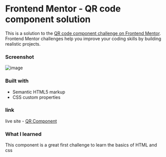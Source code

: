 # Frontend Mentor - QR code component solution

This is a solution to the [QR code component challenge on Frontend Mentor](https://www.frontendmentor.io/challenges/qr-code-component-iux_sIO_H). Frontend Mentor challenges help you improve your coding skills by building realistic projects. 

### Screenshot
![image](https://github.com/kaywin2001/QR_Component/assets/65694645/521277f5-bc42-46ee-a74b-a0b7ff51bbd9)

### Built with

- Semantic HTML5 markup
- CSS custom properties

### link
live site - [QR Component](https://kaywin2001.github.io/QR_Component/)

### What I learned
This  component is a great first challenge to learn the basics of HTML and css
